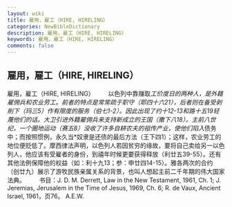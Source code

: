 ```yaml
---
layout: wiki
title: 雇用，雇工（HIRE, HIRELING）
categories: NewBibleDictionary
description: 雇用，雇工（HIRE, HIRELING）
keywords: 雇用，雇工（HIRE, HIRELING）
comments: false
---
```


## 雇用，雇工（HIRE, HIRELING）



雇用，雇工（HIRE, HIRELING）
　　以色列中靠赚取*工价度日的两种人，是外籍雇佣兵和农业劳工。前者的特点是常常疏于职守（耶四十六21），后者则在备受剥削下（玛三5）作有限度的服务（伯七1-2）。因此出现了约十12-13和路十五19轻蔑他们的话。大卫引进外籍雇佣兵来支持新成立的王国（撒下八18）。主前八世纪，一个圈地运动（赛五8）没收了许多自耕农夫的祖传产业，使他们陷入*债务中；而按照惯例，永久当*奴隶是还债的最后方法（王下四1）；这样，农业劳工的地位便贬低了。摩西律法声明，以色列人若因贫穷的缘故，要将自己卖给另一以色列人，他应该有受雇者的身份，到禧年时候更要获得释放（利廿五39-55）。还有其他法例保障他的权益（如：利十九13；参：申廿四14-15）。雅各两次的合约（创廿九）展示了游牧民族亲属关系的背景，也叫人想起主前二千年期的伟大国家法典。
　　书目：J. D. M. Derrett, Law in the New Testament, 1961, Ch. 1;
J. Jeremias, Jerusalem in the Time of
Jesus, 1969, Ch. 6; R. de Vaux, Ancient
Israel, 1961，页76。
A.E.W.





